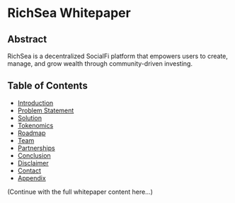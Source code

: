 # RichSea Whitepaper

## Abstract
RichSea is a decentralized SocialFi platform that empowers users to create, manage, and grow wealth through community-driven investing.

## Table of Contents
- [Introduction](#introduction)
- [Problem Statement](#problem-statement)
- [Solution](#solution)
- [Tokenomics](#tokenomics.md)
- [Roadmap](#roadmap)
- [Team](#team)
- [Partnerships](#partnerships)
- [Conclusion](#conclusion)
- [Disclaimer](#disclaimer)
- [Contact](#contact)
- [Appendix](#appendix)

(Continue with the full whitepaper content here…)
